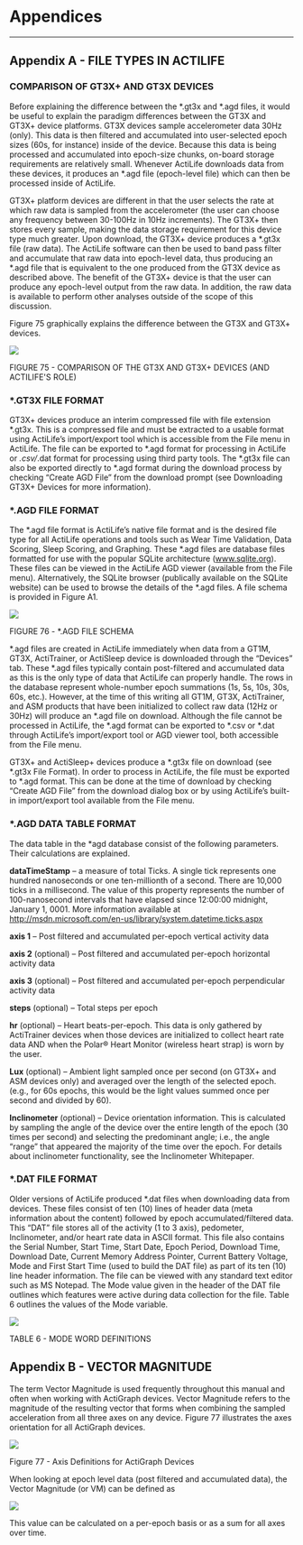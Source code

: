 # Appendices #

----------

## Appendix A - FILE TYPES IN ACTILIFE ##

### COMPARISON OF GT3X+ AND GT3X DEVICES ###

Before explaining the difference between the *.gt3x and *.agd files, it would be useful to explain the paradigm differences between the GT3X and GT3X+ device platforms.  GT3X devices sample accelerometer data 30Hz (only).  This data is then filtered and accumulated into user-selected epoch sizes (60s, for instance) inside of the device.  Because this data is being processed and accumulated into epoch-size chunks, on-board storage requirements are relatively small.  Whenever ActiLife downloads data from these devices, it produces an *.agd file (epoch-level file) which can then be processed inside of ActiLife.

GT3X+ platform devices are different in that the user selects the rate at which raw data is sampled from the accelerometer (the user can choose any frequency between 30-100Hz in 10Hz increments).  The GT3X+ then stores every sample, making the data storage requirement for this device type much greater.  Upon download, the GT3X+ device produces a *.gt3x file (raw data).  The ActiLife software can then be used to band pass filter and accumulate that raw data into epoch-level data, thus producing an *.agd file that is equivalent to the one produced from the GT3X device as described above.  The benefit of the GT3X+ device is that the user can produce any epoch-level output from the raw data.  In addition, the raw data is available to perform other analyses outside of the scope of this discussion.  

Figure 75 graphically explains the difference between the GT3X and GT3X+ devices.

![](/assets/img/FileComparison.png)

FIGURE 75 - COMPARISON OF THE GT3X AND GT3X+ DEVICES (AND ACTILIFE'S ROLE)

### *.GT3X FILE FORMAT ###

GT3X+ devices produce an interim compressed file with file extension *.gt3x.  This is a compressed file and must be extracted to a usable format using ActiLife’s import/export tool which is accessible from the File menu in ActiLife.  The file can be exported to *.agd format for processing in ActiLife or *.csv/*.dat format for processing using third party tools.  The *.gt3x file can also be exported directly to *.agd format during the download process by checking “Create AGD File” from the download prompt (see Downloading GT3X+ Devices for more information).

### *.AGD FILE FORMAT ###

The *.agd file format is ActiLife’s native file format and is the desired file type for all ActiLife operations and tools such as Wear Time Validation, Data Scoring, Sleep Scoring, and Graphing.  These *.agd files are database files formatted for use with the popular SQLite architecture (www.sqlite.org).  These files can be viewed in the ActiLife AGD viewer (available from the File menu).  Alternatively, the SQLite browser (publically available on the SQLite website) can be used to browse the details of the *.agd files.  A file schema is provided in Figure A1.

![](/assets/img/AgdSchema.png)

FIGURE 76 - *.AGD FILE SCHEMA

*.agd files are created in ActiLife immediately when data from a GT1M, GT3X, ActiTrainer, or ActiSleep device is downloaded through the “Devices” tab.  These *.agd files typically contain post-filtered and accumulated data as this is the only type of data that ActiLife can properly handle.  The rows in the database represent whole-number epoch summations (1s, 5s, 10s, 30s, 60s, etc.).  However, at the time of this writing all GT1M, GT3X, ActiTrainer, and ASM products that have been initialized to collect raw data (12Hz or 30Hz) will produce an *.agd file on download.  Although the file cannot be processed in ActiLife, the *.agd format can be exported to *.csv or *.dat through ActiLife’s import/export tool or AGD viewer tool, both accessible from the File menu.

GT3X+ and ActiSleep+ devices produce a *.gt3x file on download (see *.gt3x File Format).  In order to process in ActiLife, the file must be exported to *.agd format.  This can be done at the time of download by checking “Create AGD File” from the download dialog box or by using ActiLife’s built-in import/export tool available from the File menu.
 
### *.AGD DATA TABLE FORMAT ###

The data table in the *agd database consist of the following parameters.  Their calculations are explained.

**dataTimeStamp** – a measure of total Ticks.  A single tick represents one hundred nanoseconds or one ten-millionth of a second. There are 10,000 ticks in a millisecond.  The value of this property represents the number of 100-nanosecond intervals that have elapsed since 12:00:00 midnight, January 1, 0001.  More information available at http://msdn.microsoft.com/en-us/library/system.datetime.ticks.aspx

**axis 1** – Post filtered and accumulated per-epoch vertical activity data

**axis 2** (optional) – Post filtered and accumulated per-epoch horizontal activity data

**axis 3** (optional) – Post filtered and accumulated per-epoch perpendicular activity data
 
**steps** (optional) – Total steps per epoch

**hr** (optional) – Heart beats-per-epoch.  This data is only gathered by ActiTrainer devices when those devices are initialized to collect heart rate data AND when the Polar® Heart Monitor (wireless heart strap) is worn by the user.

**Lux** (optional) – Ambient light sampled once per second (on GT3X+ and ASM devices only) and averaged over the length of the selected epoch.  (e.g., for 60s epochs, this would be the light values summed once per second and divided by 60).

**Inclinometer** (optional) – Device orientation information.  This is calculated by sampling the angle of the device over the entire length of the epoch (30 times per second) and selecting the predominant angle; i.e., the angle “range” that appeared the majority of the time over the epoch.  For details about inclinometer functionality, see the Inclinometer Whitepaper.

### *.DAT FILE FORMAT ###

Older versions of ActiLife produced *.dat files when downloading data from devices.  These files consist of ten (10) lines of header data (meta information about the content) followed by epoch accumulated/filtered data.  This “DAT” file stores all of the activity (1 to 3 axis), pedometer, Inclinometer, and/or heart rate data in ASCII format.  This file also contains the Serial Number, Start Time, Start Date, Epoch Period, Download Time, Download Date, Current Memory Address Pointer, Current Battery Voltage, Mode and First Start Time (used to build the DAT file) as part of its ten (10) line header information.  The file can be viewed with any standard text editor such as MS Notepad. The Mode value given in the header of the DAT file outlines which features were active during data collection for the file.  Table 6 outlines the values of the Mode variable.

![](/assets/img/ModeWordDefinition.png)

TABLE 6 - MODE WORD DEFINITIONS

## Appendix B - VECTOR MAGNITUDE ##

The term Vector Magnitude is used frequently throughout this manual and often when working with ActiGraph devices.  Vector Magnitude refers to the magnitude of the resulting vector that forms when combining the sampled acceleration from all three axes on any device.  Figure 77 illustrates the axes orientation for all ActiGraph devices.

![](/assets/img/AxisDefinitions.png)

Figure 77 - Axis Definitions for ActiGraph Devices

When looking at epoch level data (post filtered and accumulated data), the Vector Magnitude (or VM) can be defined as 

![](/assets/img/VectorMagnitude.png)

This value can be calculated on a per-epoch basis or as a sum for all axes over time.
